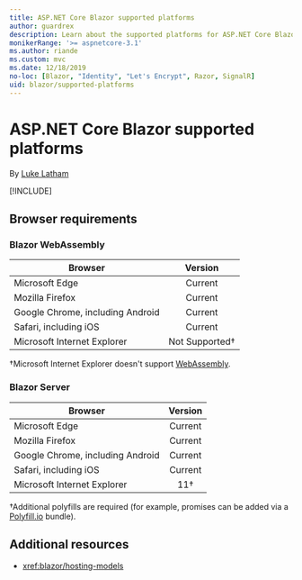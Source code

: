 ```yaml
---
title: ASP.NET Core Blazor supported platforms
author: guardrex
description: Learn about the supported platforms for ASP.NET Core Blazor.
monikerRange: '>= aspnetcore-3.1'
ms.author: riande
ms.custom: mvc
ms.date: 12/18/2019
no-loc: [Blazor, "Identity", "Let's Encrypt", Razor, SignalR]
uid: blazor/supported-platforms
---
```

# ASP.NET Core Blazor supported platforms

By [Luke Latham](https://github.com/guardrex)

[!INCLUDE[](~/includes/blazorwasm-preview-notice.md)]

## Browser requirements

### Blazor WebAssembly

| Browser                          | Version               |
| -------------------------------- | :-------------------: |
| Microsoft Edge                   | Current               |
| Mozilla Firefox                  | Current               |
| Google Chrome, including Android | Current               |
| Safari, including iOS            | Current               |
| Microsoft Internet Explorer      | Not Supported&dagger; |

&dagger;Microsoft Internet Explorer doesn't support [WebAssembly](https://webassembly.org).

### Blazor Server

| Browser                          | Version    |
| -------------------------------- | :--------: |
| Microsoft Edge                   | Current    |
| Mozilla Firefox                  | Current    |
| Google Chrome, including Android | Current    |
| Safari, including iOS            | Current    |
| Microsoft Internet Explorer      | 11&dagger; |

&dagger;Additional polyfills are required (for example, promises can be added via a [Polyfill.io](https://polyfill.io/v3/) bundle).

## Additional resources

* <xref:blazor/hosting-models>

